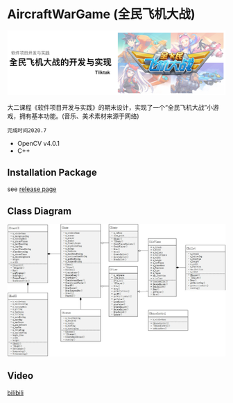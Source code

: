 
# AircraftWarGame (全民飞机大战)

![](./doc_source/title.png)

大二课程《软件项目开发与实践》的期末设计，实现了一个“全民飞机大战”小游戏，拥有基本功能。(音乐、美术素材来源于网络)

`完成时间2020.7`

- OpenCV v4.0.1
- C++

## Installation Package

see [release page](https://github.com/Tiiiktak/AircraftWarGame/releases/tag/v1.0)

## Class Diagram

![](./doc_source/diagram.jpg)


## Video

[bilibili](https://www.bilibili.com/video/BV1g64y1R7Bc)



